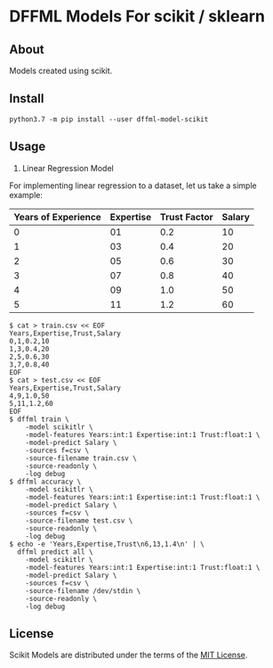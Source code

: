 # DFFML Models For scikit / sklearn

## About

Models created using scikit.

## Install

```console
python3.7 -m pip install --user dffml-model-scikit
```

## Usage

1. Linear Regression Model

For implementing linear regression to a dataset, let us take a simple example:

| Years of Experience  |  Expertise | Trust Factor | Salary |
| -------------------- | ---------- | ------------ | ------ |
|          0           |     01     |      0.2     |   10   |
|          1           |     03     |      0.4     |   20   |
|          2           |     05     |      0.6     |   30   |
|          3           |     07     |      0.8     |   40   |
|          4           |     09     |      1.0     |   50   |
|          5           |     11     |      1.2     |   60   |

```console
$ cat > train.csv << EOF
Years,Expertise,Trust,Salary
0,1,0.2,10
1,3,0.4,20
2,5,0.6,30
3,7,0.8,40
EOF
$ cat > test.csv << EOF
Years,Expertise,Trust,Salary
4,9,1.0,50
5,11,1.2,60
EOF
$ dffml train \
    -model scikitlr \
    -model-features Years:int:1 Expertise:int:1 Trust:float:1 \
    -model-predict Salary \
    -sources f=csv \
    -source-filename train.csv \
    -source-readonly \
    -log debug
$ dffml accuracy \
    -model scikitlr \
    -model-features Years:int:1 Expertise:int:1 Trust:float:1 \
    -model-predict Salary \
    -sources f=csv \
    -source-filename test.csv \
    -source-readonly \
    -log debug
$ echo -e 'Years,Expertise,Trust\n6,13,1.4\n' | \
  dffml predict all \
    -model scikitlr \
    -model-features Years:int:1 Expertise:int:1 Trust:float:1 \
    -model-predict Salary \
    -sources f=csv \
    -source-filename /dev/stdin \
    -source-readonly \
    -log debug
```

## License

Scikit Models are distributed under the terms of the
[MIT License](LICENSE).

